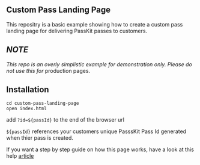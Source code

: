 ## Custom Pass Landing Page

This repositry is a basic example showing how to create a custom pass landing page for delivering PassKit passes to customers.

## _NOTE_
_This repo is an overly simplistic example for demonstration only. Please do not use this for_ production pages.

## Installation
```
cd custom-pass-landing-page
open index.html
```
add `?id=${passId}` to the end of the browser url

`${passId}` references your customers unique PasssKit Pass Id generated when thier pass is created.

If you want a step by step guide on how this page works, have a look at this help [article]

[article]: <http://help.passkit.com/en/articles/6636110-building-your-own-pass-landing-page>
